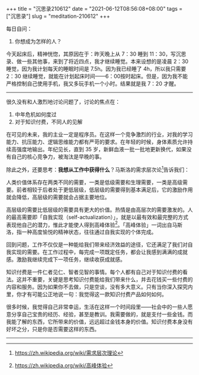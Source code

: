 +++
title = "沉思录210612"
date = "2021-06-12T08:56:08+08:00"
tags = ["沉思录"]
slug = "meditation-210612"
+++

每日自问：

1. 你想成为怎样的人？

今天起床后，精神恍惚，其原因在于：昨天晚上从 7：30 睡到 11：30，写沉思录、做一些其他事，来到了将近四点，我才继续睡觉。本来设想的是凌晨 2：30 睡觉，因为我计划每天的睡眠时间是 7.5h。因为我已经睡了 4h，所以我只需要 2：30 继续睡觉，就能在计划起床时间——6：00按时起床。但是，因为我不能严格控制自己使用手机，我又多玩手机一个小时。结果就是我 7：20 才醒。

---

很久没有和人激烈地讨论问题了，讨论的焦点在：

1. 中年危机如何度过
2. 对于知识付费，不同人的见解

在可见的未来，我的主业一定是程序员。在这样一个竞争激烈的行业，对我的学习能力、抗压能力、逻辑思维能力都有严苛的要求。在年轻的时候，身体素质允许持续高强度地输出。年纪见长，直到 35 岁，新鲜血液一批一批地更新换代，如果没有自己的核心竞争力，被淘汰是早晚的事。

除此之外，还要思考：**我想从工作中获得什么**？马斯洛的需求层次论[^1]告诉我们：

人类价值体系存在两类不同的需要，一类是低级需要和生理需要，一类是高级需要。前者相较于后者处于更低层级，低层级的需要得到基本满足后，它的激励作用就会降低，高层级的需要就会占据主要地位。

高层级的需要比低层级的需要具有更大的价值。热情是由高层次的需要激发的。人的最高需要即「自我实现（self-actualization）」，就是以最有效和最完整的方式表现他自己的潜力，惟此才能使人得到高峰体验[^2]。「高峰体验」一词出自马斯洛，指一种高度愉悦的精神状态，往往通过自我实现的个体完成。

回到问题，工作不仅仅是一种能给我们带来经济效益的途径，它还满足了我们对自我实现的需要。在工作过程中，每完成一项既定任务，都会让我感到满满的成就感。激励我继续完成下一项任务，继续收获成就感。

知识付费是一件仁者见仁、智者见智的事情。每个人都有自己对于知识付费的看法。这并不重要，关键是思考知识付费能给我们带来什么，并去花钱买一些付费的内容和服务。因为如果你不去做，只是空谈，没有多大意义。只有当你深入探究内里，你才有可能公正地说一句：我觉得这一款知识付费产品如何如何。

很多时候，我觉得自己非常幸运，生活在这样一个时间段里——社会中的一些人愿意分享自己宝贵的经历、经验，甚至是教训。我需要做的，就是支付一些金钱。而我能了解的东西，它所带来的价值，远远超过金钱本身的价值。知识付费本身没有好坏之分，只是你是否需要这样的东西。

---

[^1]: <https://zh.wikipedia.org/wiki/需求层次理论>

[^2]: <https://zh.wikipedia.org/wiki/高峰体验>
